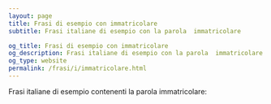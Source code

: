 ```yaml
---
layout: page
title: Frasi di esempio con immatricolare 
subtitle: Frasi italiane di esempio con la parola  immatricolare

og_title: Frasi di esempio con immatricolare 
og_description: Frasi italiane di esempio con la parola  immatricolare
og_type: website
permalink: /frasi/i/immatricolare.html
---
```


Frasi italiane di esempio contenenti la parola immatricolare:


